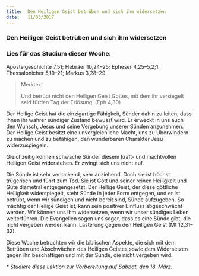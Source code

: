 ```yaml
---
title:  Den Heiligen Geist betrüben und sich ihm widersetzen
date:   11/03/2017
---
```


### Den Heiligen Geist betrüben und sich ihm widersetzen

### Lies für das Studium dieser Woche: 
Apostelgeschichte 7,51; Hebräer 10,24–25; Epheser 4,25–5,2;1. Thessalonicher 5,19–21; Markus 3,28–29 

> <p>Merktext</p> 
> Und betrübt nicht den Heiligen Geist Gottes, mit dem ihr versiegelt seid fürden Tag der Erlösung. (Eph 4,30) 

Der Heilige Geist hat die einzigartige Fähigkeit, Sünder dahin zu leiten, dass ihnen ihr wahrer sündiger Zustand bewusst wird. Er erweckt in uns auch den Wunsch, Jesus und seine Vergebung unserer Sünden anzunehmen. Der Heilige Geist besitzt eine unvergleichliche Macht, uns zu Überwindern zu machen und zu befähigen, den wunderbaren Charakter Jesu widerzuspiegeln. 

Gleichzeitig können schwache Sünder diesem kraft- und machtvollen Heiligen Geist widerstehen. Er zwingt sich uns nicht auf. 

Die Sünde ist sehr verlockend, sehr anziehend. Doch sie ist höchst trügerisch und führt zum Tod. Sie ist Gott und seiner reinen Heiligkeit und Güte diametral entgegengesetzt. Der Heilige Geist, der diese göttliche Heiligkeit widerspiegelt, steht Sünde in jeder Form entgegen, und er ist betrübt, wenn wir sündigen und nicht bereit sind, Sünde aufzugeben. So mächtig der Heilige Geist ist, kann sein positiver Einfluss abgeschwächt werden. Wir können uns ihm widersetzen, wenn wir unser sündiges Leben weiterführen. Die Evangelien sagen uns sogar, dass es eine Sünde gibt, die nicht vergeben werden kann: Lästerung gegen den Heiligen Geist (Mt 12,31–32). 

Diese Woche betrachten wir die biblischen Aspekte, die sich mit dem Betrüben und Abschwächen des Heiligen Geistes sowie dem Widersetzen gegen ihn beschäftigen und mit der Sünde, die nicht vergeben wird. 

_* Studiere diese Lektion zur Vorbereitung auf Sabbat, den 18. März._ 
